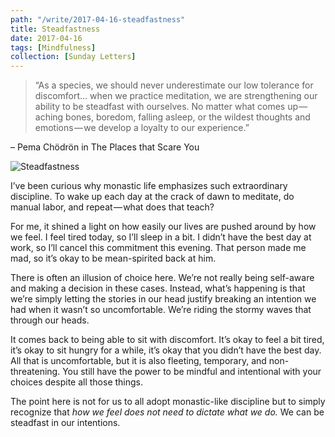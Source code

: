 ```yaml
---
path: "/write/2017-04-16-steadfastness"
title: Steadfastness
date: 2017-04-16
tags: [Mindfulness]
collection: [Sunday Letters]
---
```


> “As a species, we should never underestimate our low tolerance for discomfort… when we practice meditation, we are strengthening our ability to be steadfast with ourselves. No matter what comes up — aching bones, boredom, falling asleep, or the wildest thoughts and emotions — we develop a loyalty to our experience.”

– Pema Chödrön in The Places that Scare You

![Steadfastness](./img/april-16-fb.webp)

I’ve been curious why monastic life emphasizes such extraordinary discipline. To wake up each day at the crack of dawn to meditate, do manual labor, and repeat — what does that teach?

For me, it shined a light on how easily our lives are pushed around by how we feel. I feel tired today, so I’ll sleep in a bit. I didn’t have the best day at work, so I’ll cancel this commitment this evening. That person made me mad, so it’s okay to be mean-spirited back at him.

There is often an illusion of choice here. We’re not really being self-aware and making a decision in these cases. Instead, what’s happening is that we’re simply letting the stories in our head justify breaking an intention we had when it wasn’t so uncomfortable. We’re riding the stormy waves that through our heads.

It comes back to being able to sit with discomfort. It’s okay to feel a bit tired, it’s okay to sit hungry for a while, it’s okay that you didn’t have the best day. All that is uncomfortable, but it is also fleeting, temporary, and non-threatening. You still have the power to be mindful and intentional with your choices despite all those things.

The point here is not for us to all adopt monastic-like discipline but to simply recognize that _how we feel does not need to dictate what we do._ We can be steadfast in our intentions.
